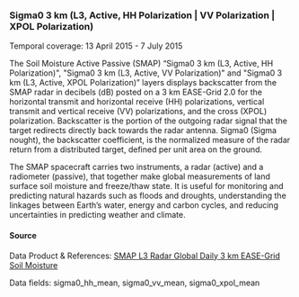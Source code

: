 ### Sigma0 3 km (L3, Active, HH Polarization | VV Polarization | XPOL Polarization)
Temporal coverage: 13 April 2015 - 7 July 2015

The Soil Moisture Active Passive (SMAP) “Sigma0 3 km (L3, Active, HH Polarization)", "Sigma0 3 km (L3, Active, VV Polarization)" and "Sigma0 3 km (L3, Active, XPOL Polarization)” layers displays backscatter from the SMAP radar in decibels (dB) posted on a 3 km EASE-Grid 2.0 for the horizontal transmit and horizontal receive (HH) polarizations, vertical transmit and vertical receive (VV) polarizations, and the cross (XPOL) polarization. Backscatter is the portion of the outgoing radar signal that the target redirects directly back towards the radar antenna. Sigma0 (Sigma nought), the backscatter coefficient, is the normalized measure of the radar return from a distributed target, defined per unit area on the ground.

The SMAP spacecraft carries two instruments, a radar (active) and a radiometer (passive), that together make global measurements of land surface soil moisture and freeze/thaw state. It is useful for monitoring and predicting natural hazards such as floods and droughts, understanding the linkages between Earth’s water, energy and carbon cycles, and reducing uncertainties in predicting weather and climate.

#### Source
Data Product & References: [SMAP L3 Radar Global Daily 3 km EASE-Grid Soil Moisture](http://nsidc.org/data/spl3sma/)

Data fields: sigma0_hh_mean, sigma0_vv_mean, sigma0_xpol_mean
